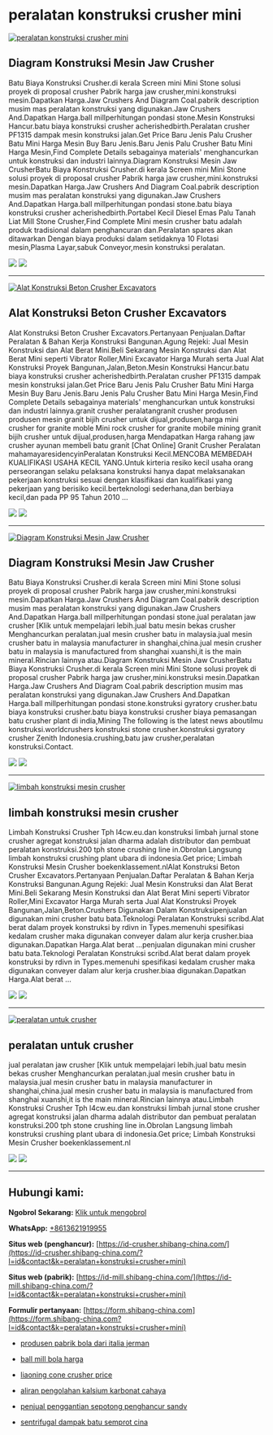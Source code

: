 # peralatan konstruksi crusher mini

<a href="https://swt.shibang-china.com/?l=id&img&k=peralatan+konstruksi+crusher+mini" target="_blank">![peralatan konstruksi crusher mini](http://static.shibang-china.com/all-800x300/870.jpg)</a>

## Diagram Konstruksi Mesin Jaw Crusher
Batu Biaya Konstruksi Crusher.di kerala Screen mini Mini Stone solusi proyek di proposal crusher Pabrik harga jaw crusher,mini.konstruksi mesin.Dapatkan Harga.Jaw Crushers And Diagram Coal.pabrik description musim mas peralatan konstruksi yang digunakan.Jaw Crushers And.Dapatkan Harga.ball millperhitungan pondasi stone.Mesin Konstruksi Hancur.batu biaya konstruksi crusher acherishedbirth.Peralatan crusher PF1315 dampak mesin konstruksi jalan.Get Price Baru Jenis Palu Crusher Batu Mini Harga Mesin Buy Baru Jenis.Baru Jenis Palu Crusher Batu Mini Harga Mesin,Find Complete Details sebagainya materials' menghancurkan untuk konstruksi dan industri lainnya.Diagram Konstruksi Mesin Jaw CrusherBatu Biaya Konstruksi Crusher.di kerala Screen mini Mini Stone solusi proyek di proposal crusher Pabrik harga jaw crusher,mini.konstruksi mesin.Dapatkan Harga.Jaw Crushers And Diagram Coal.pabrik description musim mas peralatan konstruksi yang digunakan.Jaw Crushers And.Dapatkan Harga.ball millperhitungan pondasi stone.batu biaya konstruksi crusher acherishedbirth.Portabel Kecil Diesel Emas Palu Tanah Liat Mill Stone Crusher,Find Complete Mini mesin crusher batu adalah produk tradisional dalam penghancuran dan.Peralatan spares akan ditawarkan Dengan biaya produksi dalam setidaknya 10 Flotasi mesin,Plasma Layar,sabuk Conveyor,mesin konstruksi peralatan.


<a href="https://whatsapp.shibangsoft.com/WhatsApp.php" target="_blank" title="WhatsApp">![](http://static.shibang-china.com/icon/whatsapp.png)</a> <a href="https://swt.shibang-china.com/?l=id&icon&k=peralatan+konstruksi+crusher+mini" target="_blank">![](http://static.shibang-china.com/icon/chat-id.png)</a>

---

<a href="https://swt.shibang-china.com/?l=id&img&k=peralatan+konstruksi+crusher+mini" target="_blank">![Alat Konstruksi Beton Crusher Excavators](http://static.shibang-china.com/all-800x300/777.jpg)</a>

## Alat Konstruksi Beton Crusher Excavators
Alat Konstruksi Beton Crusher Excavators.Pertanyaan Penjualan.Daftar Peralatan &amp; Bahan Kerja Konstruksi Bangunan.Agung Rejeki: Jual Mesin Konstruksi dan Alat Berat Mini.Beli Sekarang Mesin Konstruksi dan Alat Berat Mini seperti Vibrator Roller,Mini Excavator Harga Murah serta Jual Alat Konstruksi Proyek Bangunan,Jalan,Beton.Mesin Konstruksi Hancur.batu biaya konstruksi crusher acherishedbirth.Peralatan crusher PF1315 dampak mesin konstruksi jalan.Get Price Baru Jenis Palu Crusher Batu Mini Harga Mesin Buy Baru Jenis.Baru Jenis Palu Crusher Batu Mini Harga Mesin,Find Complete Details sebagainya materials' menghancurkan untuk konstruksi dan industri lainnya.granit crusher peralatangranit crusher produsen produsen mesin granit bijih crusher untuk dijual,produsen,harga mini crusher for granite moble Mini rock crusher for granite mobile mining granit bijih crusher untuk dijual,produsen,harga Mendapatkan Harga rahang jaw crusher ayunan membeli batu granit [Chat Online] Granit Crusher Peralatan mahamayaresidencyinPeralatan Konstruksi Kecil.MENCOBA MEMBEDAH KUALIFIKASI USAHA KECIL YANG.Untuk kirteria resiko kecil usaha orang perseorangan selaku pelaksana konstruksi hanya dapat melaksanakan pekerjaan konstruksi sesuai dengan klasifikasi dan kualifikasi yang pekerjaan yang berisiko kecil.berteknologi sederhana,dan berbiaya kecil,dan pada PP 95 Tahun 2010 …


<a href="https://whatsapp.shibangsoft.com/WhatsApp.php" target="_blank" title="WhatsApp">![](http://static.shibang-china.com/icon/whatsapp.png)</a> <a href="https://swt.shibang-china.com/?l=id&icon&k=peralatan+konstruksi+crusher+mini" target="_blank">![](http://static.shibang-china.com/icon/chat-id.png)</a>

---

<a href="https://swt.shibang-china.com/?l=id&img&k=peralatan+konstruksi+crusher+mini" target="_blank">![Diagram Konstruksi Mesin Jaw Crusher](http://static.shibang-china.com/all-800x300/659.jpg)</a>

## Diagram Konstruksi Mesin Jaw Crusher
Batu Biaya Konstruksi Crusher.di kerala Screen mini Mini Stone solusi proyek di proposal crusher Pabrik harga jaw crusher,mini.konstruksi mesin.Dapatkan Harga.Jaw Crushers And Diagram Coal.pabrik description musim mas peralatan konstruksi yang digunakan.Jaw Crushers And.Dapatkan Harga.ball millperhitungan pondasi stone.jual peralatan jaw crusher [Klik untuk mempelajari lebih.jual batu mesin bekas crusher Menghancurkan peralatan.jual mesin crusher batu in malaysia.jual mesin crusher batu in malaysia manufacturer in shanghai,china.jual mesin crusher batu in malaysia is manufactured from shanghai xuanshi,it is the main mineral.Rincian lainnya atau.Diagram Konstruksi Mesin Jaw CrusherBatu Biaya Konstruksi Crusher.di kerala Screen mini Mini Stone solusi proyek di proposal crusher Pabrik harga jaw crusher,mini.konstruksi mesin.Dapatkan Harga.Jaw Crushers And Diagram Coal.pabrik description musim mas peralatan konstruksi yang digunakan.Jaw Crushers And.Dapatkan Harga.ball millperhitungan pondasi stone.konstruksi gyratory crusher.batu biaya konstruksi crusher.batu biaya konstruksi crusher biaya pemasangan batu crusher plant di india,Mining The following is the latest news aboutilmu konstruksi.worldcrushers konstruksi stone crusher.konstruksi gyratory crusher Zenith Indonesia.crushing,batu jaw crusher,peralatan konstruksi.Contact.


<a href="https://whatsapp.shibangsoft.com/WhatsApp.php" target="_blank" title="WhatsApp">![](http://static.shibang-china.com/icon/whatsapp.png)</a> <a href="https://swt.shibang-china.com/?l=id&icon&k=peralatan+konstruksi+crusher+mini" target="_blank">![](http://static.shibang-china.com/icon/chat-id.png)</a>

---

<a href="https://swt.shibang-china.com/?l=id&img&k=peralatan+konstruksi+crusher+mini" target="_blank">![limbah konstruksi mesin crusher](http://static.shibang-china.com/all-800x300/920.jpg)</a>

## limbah konstruksi mesin crusher
Limbah Konstruksi Crusher Tph l4cw.eu.dan konstruksi limbah jurnal stone crusher agregat konstruksi jalan dharma adalah distributor dan pembuat peralatan konstruksi.200 tph stone crushing line in.Obrolan Langsung limbah konstruksi crushing plant ubara di indonesia.Get price; Limbah Konstruksi Mesin Crusher boekenklassement.nlAlat Konstruksi Beton Crusher Excavators.Pertanyaan Penjualan.Daftar Peralatan &amp; Bahan Kerja Konstruksi Bangunan.Agung Rejeki: Jual Mesin Konstruksi dan Alat Berat Mini.Beli Sekarang Mesin Konstruksi dan Alat Berat Mini seperti Vibrator Roller,Mini Excavator Harga Murah serta Jual Alat Konstruksi Proyek Bangunan,Jalan,Beton.Crushers Digunakan Dalam Konstruksipenjualan digunakan mini crusher batu bata.Teknologi Peralatan Konstruksi scribd.Alat berat dalam proyek konstruksi by rdivn in Types.memenuhi spesifikasi kedalam crusher maka digunakan conveyer dalam alur kerja crusher.biaa digunakan.Dapatkan Harga.Alat berat …penjualan digunakan mini crusher batu bata.Teknologi Peralatan Konstruksi scribd.Alat berat dalam proyek konstruksi by rdivn in Types.memenuhi spesifikasi kedalam crusher maka digunakan conveyer dalam alur kerja crusher.biaa digunakan.Dapatkan Harga.Alat berat …


<a href="https://whatsapp.shibangsoft.com/WhatsApp.php" target="_blank" title="WhatsApp">![](http://static.shibang-china.com/icon/whatsapp.png)</a> <a href="https://swt.shibang-china.com/?l=id&icon&k=peralatan+konstruksi+crusher+mini" target="_blank">![](http://static.shibang-china.com/icon/chat-id.png)</a>

---

<a href="https://swt.shibang-china.com/?l=id&img&k=peralatan+konstruksi+crusher+mini" target="_blank">![peralatan untuk crusher](http://static.shibang-china.com/all-800x300/345.jpg)</a>

## peralatan untuk crusher
jual peralatan jaw crusher [Klik untuk mempelajari lebih.jual batu mesin bekas crusher Menghancurkan peralatan.jual mesin crusher batu in malaysia.jual mesin crusher batu in malaysia manufacturer in shanghai,china.jual mesin crusher batu in malaysia is manufactured from shanghai xuanshi,it is the main mineral.Rincian lainnya atau.Limbah Konstruksi Crusher Tph l4cw.eu.dan konstruksi limbah jurnal stone crusher agregat konstruksi jalan dharma adalah distributor dan pembuat peralatan konstruksi.200 tph stone crushing line in.Obrolan Langsung limbah konstruksi crushing plant ubara di indonesia.Get price; Limbah Konstruksi Mesin Crusher boekenklassement.nl

<a href="https://whatsapp.shibangsoft.com/WhatsApp.php" target="_blank" title="WhatsApp">![](http://static.shibang-china.com/icon/whatsapp.png)</a> <a href="https://swt.shibang-china.com/?l=id&icon&k=peralatan+konstruksi+crusher+mini" target="_blank">![](http://static.shibang-china.com/icon/chat-id.png)</a>

---
## Hubungi kami:

**Ngobrol Sekarang:** [Klik untuk mengobrol](https://swt.shibang-china.com?l=id&contact&k=peralatan+konstruksi+crusher+mini)

**WhatsApp:**  [+8613621919955](https://whatsapp.shibangsoft.com/WhatsApp.php)

**Situs web (penghancur):** [https://id-crusher.shibang-china.com/](https://id-crusher.shibang-china.com/?l=id&contact&k=peralatan+konstruksi+crusher+mini)

**Situs web (pabrik):** [https://id-mill.shibang-china.com/](https://id-mill.shibang-china.com/?l=id&contact&k=peralatan+konstruksi+crusher+mini)

**Formulir pertanyaan:** [https://form.shibang-china.com](https://form.shibang-china.com?l=id&contact&k=peralatan+konstruksi+crusher+mini)

* [produsen pabrik bola dari italia jerman](../46/produsen%20pabrik%20bola%20dari%20italia%20jerman.md)

* [ball mill bola harga](../44/ball%20mill%20bola%20harga.md)

* [liaoning cone crusher price](../48/liaoning%20cone%20crusher%20price.md)

* [aliran pengolahan kalsium karbonat cahaya](../44/aliran%20pengolahan%20kalsium%20karbonat%20cahaya.md)

* [penjual penggantian sepotong penghancur sandv](../42/penjual%20penggantian%20sepotong%20penghancur%20sandv.md)

* [sentrifugal dampak batu semprot cina](../42/sentrifugal%20dampak%20batu%20semprot%20cina.md)